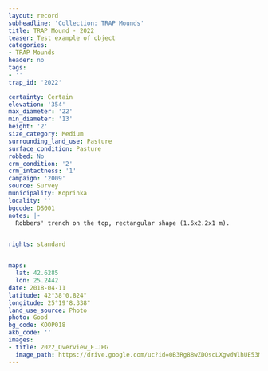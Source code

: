 ```yaml
---
layout: record
subheadline: 'Collection: TRAP Mounds'
title: TRAP Mound - 2022
teaser: Test example of object
categories:
- TRAP Mounds
header: no
tags:
- ''
trap_id: '2022'

certainty: Certain
elevation: '354'
max_diameter: '22'
min_diameter: '13'
height: '2'
size_category: Medium
surrounding_land_use: Pasture
surface_condition: Pasture
robbed: No
crm_condition: '2'
crm_intactness: '1'
campaign: '2009'
source: Survey
municipality: Koprinka
locality: ''
bgcode: DS001
notes: |-
  Robbers' trench on the top, rectangular shape (1.6x2.2x1 m).


rights: standard


maps:
  lat: 42.6285
  lon: 25.2442
date: 2018-04-11
latitude: 42°38'0.824"
longitude: 25°19'8.338"
land_use_source: Photo
photo: Good
bg_code: KOOP018
akb_code: ''
images:
- title: 2022_Overview_E.JPG
  image_path: https://drive.google.com/uc?id=0B3Rg88wZDQscLXgwdWlhUE53MG8
---
```

